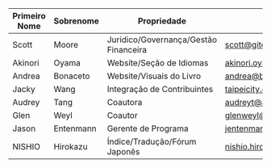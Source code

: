 | Primeiro Nome | Sobrenome | Propriedade                                   | Contato                        | Foco de Tradução? | Responsabilidades | Observação |
| ------------- | --------- | --------------------------------------------- | ------------------------------ | ----------------- | ----------------- | ---------- |
| Scott         | Moore     | Jurídico/Governança/Gestão Financeira         | scott@gitcoin.co               |                   |                   |            |
| Akinori       | Oyama     | Website/Seção de Idiomas                      | akinori.oyama@akinorioyama.com | Japonês           |                   |            |
| Andrea        | Bonaceto  | Website/Visuais do Livro                      | andrea@bonaceto.com            |                   |                   |            |
| Jacky         | Wang      | Integração de Contribuintes                   | taipeicity.eth@gmail.com       |                   |                   |            |
| Audrey        | Tang      | Coautora                                      | audreyt@audreyt.org            |                   |                   |            |
| Glen          | Weyl      | Coautor                                       | glenweyl@microsoft.com         |                   |                   |            |
| Jason         | Entenmann | Gerente de Programa                           | jentenmann@microsoft.com       |                   |                   |            |
| NISHIO        | Hirokazu  | Índice/Tradução/Fórum Japonês                 | nishio.hirokazu@gmail.com      | Japonês           |                   |            |

